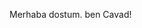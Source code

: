 Merhaba dostum. ben Cavad!

<!---
CavadM44/CavadM44 is a ✨ special ✨ repository because its `README.md` (this file) appears on your GitHub profile.
You can click the Preview link to take a look at your changes.
--->
